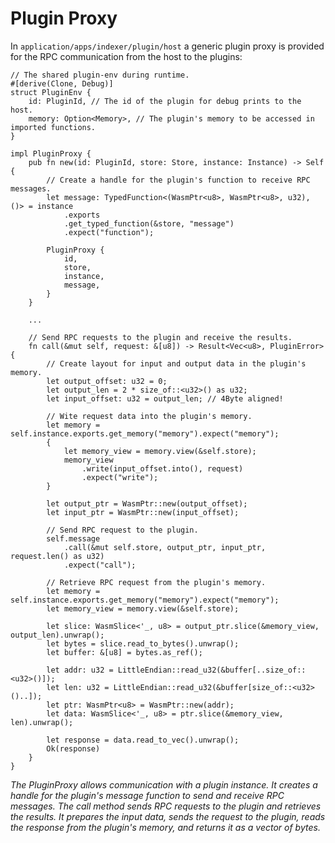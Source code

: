 # Plugin Proxy

In `application/apps/indexer/plugin/host` a generic plugin proxy is provided for the RPC communication from the host to the plugins:

```rust,no_run
// The shared plugin-env during runtime.
#[derive(Clone, Debug)]
struct PluginEnv {
    id: PluginId, // The id of the plugin for debug prints to the host.
    memory: Option<Memory>, // The plugin's memory to be accessed in imported functions.
}

impl PluginProxy {
    pub fn new(id: PluginId, store: Store, instance: Instance) -> Self {
        // Create a handle for the plugin's function to receive RPC messages.
        let message: TypedFunction<(WasmPtr<u8>, WasmPtr<u8>, u32), ()> = instance
            .exports
            .get_typed_function(&store, "message")
            .expect("function");

        PluginProxy {
            id,
            store,
            instance,
            message,
        }
    }

    ...

    // Send RPC requests to the plugin and receive the results.
    fn call(&mut self, request: &[u8]) -> Result<Vec<u8>, PluginError> {
        // Create layout for input and output data in the plugin's memory.
        let output_offset: u32 = 0;
        let output_len = 2 * size_of::<u32>() as u32;
        let input_offset: u32 = output_len; // 4Byte aligned!

        // Wite request data into the plugin's memory.
        let memory = self.instance.exports.get_memory("memory").expect("memory");
        {
            let memory_view = memory.view(&self.store);
            memory_view
                .write(input_offset.into(), request)
                .expect("write");
        }

        let output_ptr = WasmPtr::new(output_offset);
        let input_ptr = WasmPtr::new(input_offset);

        // Send RPC request to the plugin.
        self.message
            .call(&mut self.store, output_ptr, input_ptr, request.len() as u32)
            .expect("call");

        // Retrieve RPC request from the plugin's memory.
        let memory = self.instance.exports.get_memory("memory").expect("memory");
        let memory_view = memory.view(&self.store);

        let slice: WasmSlice<'_, u8> = output_ptr.slice(&memory_view, output_len).unwrap();
        let bytes = slice.read_to_bytes().unwrap();
        let buffer: &[u8] = bytes.as_ref();

        let addr: u32 = LittleEndian::read_u32(&buffer[..size_of::<u32>()]);
        let len: u32 = LittleEndian::read_u32(&buffer[size_of::<u32>()..]);
        let ptr: WasmPtr<u8> = WasmPtr::new(addr);
        let data: WasmSlice<'_, u8> = ptr.slice(&memory_view, len).unwrap();

        let response = data.read_to_vec().unwrap();
        Ok(response)
    }
}
```

*The PluginProxy allows communication with a plugin instance. It creates a handle for the plugin's message function to send and receive RPC messages. The call method sends RPC requests to the plugin and retrieves the results. It prepares the input data, sends the request to the plugin, reads the response from the plugin's memory, and returns it as a vector of bytes.*
